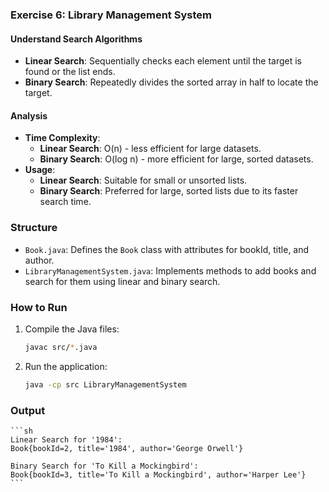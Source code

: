 ### Exercise 6: Library Management System

#### Understand Search Algorithms
- **Linear Search**: Sequentially checks each element until the target is found or the list ends.
- **Binary Search**: Repeatedly divides the sorted array in half to locate the target.

#### Analysis
- **Time Complexity**:
  - **Linear Search**: O(n) - less efficient for large datasets.
  - **Binary Search**: O(log n) - more efficient for large, sorted datasets.
- **Usage**:
  - **Linear Search**: Suitable for small or unsorted lists.
  - **Binary Search**: Preferred for large, sorted lists due to its faster search time.

### Structure

- `Book.java`: Defines the `Book` class with attributes for bookId, title, and author.
- `LibraryManagementSystem.java`: Implements methods to add books and search for them using linear and binary search.

### How to Run

1. Compile the Java files:
    ```sh
    javac src/*.java
    ```

2. Run the application:
    ```sh
    java -cp src LibraryManagementSystem
    ```

### Output
    ```sh
    Linear Search for '1984':
    Book{bookId=2, title='1984', author='George Orwell'}

    Binary Search for 'To Kill a Mockingbird':
    Book{bookId=3, title='To Kill a Mockingbird', author='Harper Lee'}
    ```


